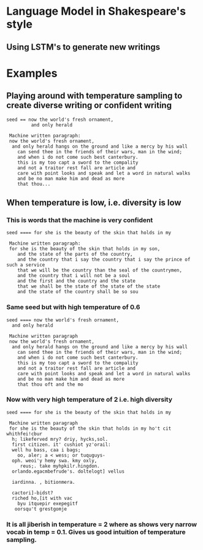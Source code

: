 # Language Model in Shakespeare's style

## Using LSTM's to generate new writings

# Examples

## Playing around with temperature sampling to create diverse writing or confident writing 

```
seed == now the world's fresh ornament,
         and only herald 

 Machine written paragraph:
 now the world's fresh ornament,
  and only herald hangs on the ground and like a mercy by his wall
    can send thee in the friends of their wars, man in the wind;
    and when i do not come such best canterbury.
    this is my too capt a sword to the compality
    and not a traitor rest fall are article and
    care with point looks and speak and let a word in natural walks
    and be no man make him and dead as more
    that thou...
```

## When temperature is low, i.e. diversity is low
### This is words that the machine is very confident

```
seed ==== for she is the beauty of the skin that holds in my

 Machine written paragraph:
 for she is the beauty of the skin that holds in my son,
    and the state of the parts of the country,
    and the country that i say the country that i say the prince of such a service
    that we will be the country than the seal of the countrymen,
    and the country that i will not be a soul
    and the first and the country and the state
    that we shall be the state of the state of the state
    and the state of the country shall be so sou
```

### Same seed but with high temperature of 0.6

```
seed ==== now the world's fresh ornament,
  and only herald 

 Machine written paragraph 
 now the world's fresh ornament,
  and only herald hangs on the ground and like a mercy by his wall
    can send thee in the friends of their wars, man in the wind;
    and when i do not come such best canterbury.
    this is my too capt a sword to the compality
    and not a traitor rest fall are article and
    care with point looks and speak and let a word in natural walks
    and be no man make him and dead as more
    that thou oft and the mo
```

### Now with very high temperature of 2 i.e. high diversity

```
seed ==== for she is the beauty of the skin that holds in my

 Machine written paragraph 
 for she is the beauty of the skin that holds in my ho't cit whithfei!cbur
  h; likeferved mry? driy, hycks,sol.
  first citizen. it' cushiot yz'orail:
  well hu bass, caa i bags;
    oo, aler; a < wess; or tuquguys-
  oph. weoi'y hemy swa. kmy oxly,
     reus;. take myhpkilr.hingdon.
  orlando.egacmbefrude's. doltelogt] vellus
 
  iardinna. , bitionmera.

  cactori]-bidst?
  riched ho,[it with vac
    byu itquepir exepegitf
   oorsqu't grestgomje
```

### It is all jiberish in temperature = 2 where as shows very narrow vocab in temp = 0.1. Gives us good intuition of temperature sampling.